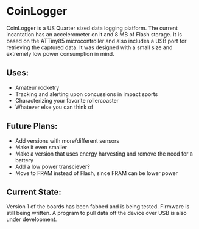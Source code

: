 CoinLogger
==========

CoinLogger is a US Quarter sized data logging platform. The current incantation has an accelerometer on it and 8 MB of Flash storage. It is based on the ATTiny85 microcontroller and also includes a USB port for retrieving the captured data. It was designed with a small size and extremely low power consumption in mind.

Uses:
-----
* Amateur rocketry
* Tracking and alerting upon concussions in impact sports
* Characterizing your favorite rollercoaster
* Whatever else you can think of

Future Plans:
-------------
* Add versions with more/different sensors
* Make it even smaller
* Make a version that uses energy harvesting and remove the need for a battery
* Add a low power transciever?
* Move to FRAM instead of Flash, since FRAM can be lower power

Current State:
--------------
Version 1 of the boards has been fabbed and is being tested. Firmware is still being written. A program to pull data off the device over USB is also under development. 

